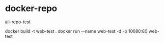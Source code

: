 # docker-repo
ali-repo-test


docker build -t web-test .
docker run  --name web-test -d -p 10080:80 web-test